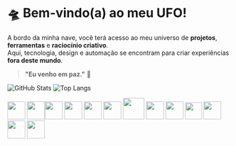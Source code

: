 # 🛸 Bem-vindo(a) ao meu UFO!

A bordo da minha nave, você terá acesso ao meu universo de **projetos**, **ferramentas** e **raciocínio criativo**.  
Aqui, tecnologia, design e automação se encontram para criar experiências **fora deste mundo**.

> **"Eu venho em paz."** 🖖



![GitHub Stats](https://github-readme-stats.vercel.app/api?username=oviniweb&theme=transparent&bg_color=0D1117&border_color=0D1117&show_icons=true&icon_color=51D1F2&title_color=F8DF3A&text_color=E4E3E5)
![Top Langs](https://github-readme-stats-git-masterrstaa-rickstaa.vercel.app/api/top-langs/?username=oviniweb&layout=compact&bg_color=0D1117&border_color=0D1117&title_color=F8DF3A&text_color=E4E3E5)

<img width="40" src="https://cdn.jsdelivr.net/gh/devicons/devicon@latest/icons/javascript/javascript-plain.svg" /> <img width="40" src="https://cdn.jsdelivr.net/gh/devicons/devicon@latest/icons/typescript/typescript-plain.svg" /><img width="40" src="https://cdn.jsdelivr.net/gh/devicons/devicon@latest/icons/python/python-original.svg" /> <img width="40" src="https://cdn.jsdelivr.net/gh/devicons/devicon@latest/icons/nodejs/nodejs-line.svg" />
<img width="40" src="https://cdn.jsdelivr.net/gh/devicons/devicon@latest/icons/vuejs/vuejs-original.svg" /> <img  width="40" src="https://cdn.jsdelivr.net/gh/devicons/devicon@latest/icons/svelte/svelte-original.svg" />
<img width="48" src="https://cdn.jsdelivr.net/gh/devicons/devicon@latest/icons/angular/angular-original.svg" />
<img width="40" src="https://cdn.jsdelivr.net/gh/devicons/devicon@latest/icons/figma/figma-original.svg" />
<img width="40" src="https://cdn.jsdelivr.net/gh/devicons/devicon@latest/icons/docker/docker-plain.svg" /> 
<img width="38" src="https://cdn.jsdelivr.net/gh/devicons/devicon@latest/icons/kubernetes/kubernetes-original.svg" />
<img width="40" src="https://cdn.jsdelivr.net/gh/devicons/devicon@latest/icons/git/git-plain.svg" />
<img width="40" src="https://cdn.jsdelivr.net/gh/devicons/devicon@latest/icons/sass/sass-original.svg" />
<img width="40" src="https://cdn.jsdelivr.net/gh/devicons/devicon@latest/icons/tailwindcss/tailwindcss-original.svg" />     
          
          
          
          
          
          
          
          
          
          
